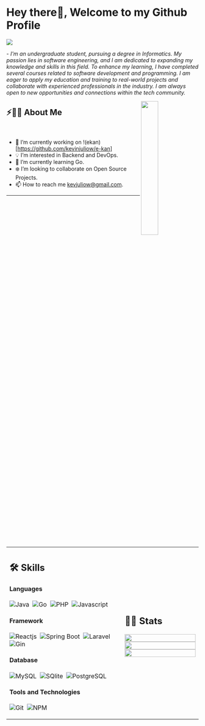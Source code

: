 # Hey there👋, Welcome to my Github Profile

<img src="https://readme-typing-svg.herokuapp.com?font=Architects+Daughter&color=22EBF7&size=25&center=false&lines=hey!+its+Kevin;Full+stack+web+developer...;"/>
 
<p>- <i>I'm an undergraduate student, pursuing a degree in Informatics. My passion lies in software engineering, and I am dedicated to expanding my knowledge and skills in this field. To enhance my learning, I have completed several courses related to software development and programming. I am eager to apply my education and training to real-world projects and collaborate with experienced professionals in the industry. I am always open to new opportunities and connections within the tech community.
</i></p>

<img src="https://i.giphy.com/media/v1.Y2lkPTc5MGI3NjExaHBiaHE3NWcxb2l1NGRlenp3eWJtYXVoMGc2eGFyN3dqYTB5ZGVrdiZlcD12MV9pbnRlcm5hbF9naWZfYnlfaWQmY3Q9Zw/i229PTC8BKt9V9RnwZ/giphy.gif" width="30%" align="right" />

## ⚡🙋‍♂️ About Me

</br>

- 🔧 I’m currently working on !(ekan)[https://github.com/kevinjuliow/e-kan]
- 💡 I’m interested in Backend and DevOps.
- 📖 I’m currently learning Go.
- ❄️ I’m looking to collaborate on Open Source Projects.
- 📫 How to reach me kevjuliow@gmail.com.

<hr>

</br>

<table width="100%">

 <tr>
    <td width="60%">
     
## 🛠️ Skills

#### Languages
![Java](https://img.shields.io/badge/Java-%23150458.svg?style=flat&logo=java&logoColor=orange)&nbsp;
![Go](https://img.shields.io/badge/Go-%2300ADD8.svg?style=flat&logo=go&logoColor=white)&nbsp;
![PHP](https://img.shields.io/badge/PHP-%23777BB4.svg?style=flat&logo=php&logoColor=white)&nbsp;
![Javascript](https://img.shields.io/badge/Javascript-%23F7DF1E.svg?style=flat&logo=javascript&logoColor=black)&nbsp;

#### Framework
![Reactjs](https://img.shields.io/badge/React-20232A?style=flat&logo=react&logoColor=61DAFB)&nbsp;
![Spring Boot](https://img.shields.io/badge/Spring%20Boot-%236DB33F.svg?style=flat&logo=springboot&logoColor=white)&nbsp;
![Laravel](https://img.shields.io/badge/Laravel-%23FF2D20.svg?style=flat&logo=laravel&logoColor=white)&nbsp;
![Gin](https://img.shields.io/badge/Gin-%23ffffff.svg?style=flat&logo=go&logoColor=blue)&nbsp;

#### Database
![MySQL](https://img.shields.io/badge/MySQL-00000F?style=flat&logo=mysql&logoColor=white)&nbsp;
![SQlite](https://img.shields.io/badge/-SQlite-05122A?style=flat&logo=sqlite&logoColor=A8B9CC)&nbsp;
![PostgreSQL](https://img.shields.io/badge/PostgreSQL-316192?style=flat&logo=postgresql&logoColor=green)

#### Tools and Technologies
![Git](https://img.shields.io/badge/-Git-05122A?style=flat&logo=git)&nbsp;
![NPM](https://img.shields.io/badge/npm-CB3837?style=flat&logo=npm&logoColor=white)&nbsp;

</td>
    <td>
  
## 📄📜 Stats

<p align="center">
  <img width="100%" src="https://github-readme-stats.vercel.app/api?username=kevinjuliow&theme=algolia&show_icons=true&bg_color=transparent&title_color=navy&text_color=black" />
 </br>
  <img width="100%" src="https://github-readme-streak-stats.herokuapp.com/?user=kevinjuliow"/>
 </br>
  <img width="100%" src="https://github-readme-stats.vercel.app/api/top-langs/?username=kevinjuliow&exclude_repo=Portfolio,HomePal&langs_count=7&layout=compact&bg_color=transparent" />
</p>

  </td>
 </tr>
</table>
